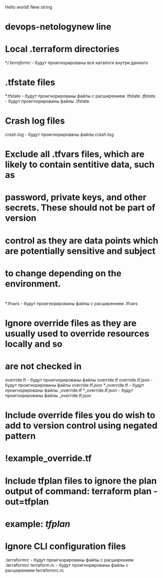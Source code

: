 ﻿Hello world!
New string
# devops-netologynew line
# Local .terraform directories
**/.terraform/* - будут проигнорированы все каталоги внутри данного

# .tfstate files
*.tfstate - будут проигнорированы файлы с расширением .tfstate
*.tfstate.* - будут проигнорированы файлы .tfstate.

# Crash log files
crash.log - будут проигнорированы файлы crash.log

# Exclude all .tfvars files, which are likely to contain sentitive data, such as
# password, private keys, and other secrets. These should not be part of version
# control as they are data points which are potentially sensitive and subject
# to change depending on the environment.
#
*.tfvars - будут проигнорированы файлы с расширением .tfvars

# Ignore override files as they are usually used to override resources locally and so
# are not checked in
override.tf - будут проигнорированы файлы override.tf
override.tf.json - будут проигнорированы файлы override.tf.json
*_override.tf - будут проигнорированы файлы _override.tf
*_override.tf.json - будут проигнорированы файлы _override.tf.json

# Include override files you do wish to add to version control using negated pattern
#
# !example_override.tf

# Include tfplan files to ignore the plan output of command: terraform plan -out=tfplan
# example: *tfplan*

# Ignore CLI configuration files
.terraformrc - будут проигнорированы файлы с расширением .terraformrc
terraform.rc - будут проигнорированы файлы с расширением terraformrc.rc
